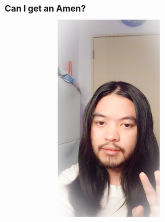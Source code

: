 # Can I get an Amen?



<marquee scrollamount="20"> <div align="center"><img src="IMG_20211003_191722_665(3) (5).jpg" width="360" height="640" alt="description-of-image" /></div> </marquee>
